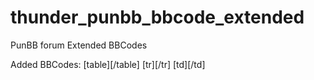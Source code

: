 thunder_punbb_bbcode_extended
=============================

PunBB forum Extended BBCodes

Added BBCodes:
[table][/table]
[tr][/tr]
[td][/td]

